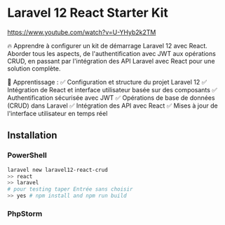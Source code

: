 # Laravel 12 React Starter Kit
https://www.youtube.com/watch?v=U-YHyb2k2TM

🔥 Apprendre à configurer un kit de démarrage Laravel 12 avec React. Aborder tous les aspects, de l'authentification avec JWT aux opérations CRUD, en passant par l'intégration des API Laravel avec React pour une solution complète.

📌 Apprentissage :
✅ Configuration et structure du projet Laravel 12
✅ Intégration de React et interface utilisateur basée sur des composants
✅ Authentification sécurisée avec JWT
✅ Opérations de base de données (CRUD) dans Laravel
✅ Intégration des API avec React
✅ Mises à jour de l'interface utilisateur en temps réel


## Installation
### PowerShell

```bash
laravel new laravel12-react-crud
>> react
>> laravel
# pour testing taper Entrée sans choisir
>> yes # npm install and npm run build
```

### PhpStorm
